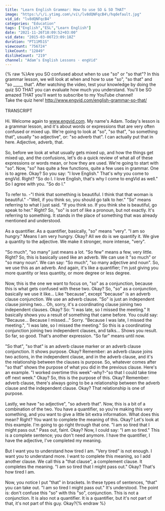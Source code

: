 ```yaml
---
title: "Learn English Grammar: How to use SO & SO THAT"
image: "https:\/\/i.ytimg.com\/vi\/lv8dQNFqcB4\/hqdefault.jpg"
vid_id: "lv8dQNFqcB4"
categories: "Education"
tags: ["English","ESL","Learn English"]
date: "2021-11-26T18:09:52+03:00"
vid_date: "2015-03-06T23:09:18Z"
duration: "PT11M51S"
viewcount: "756724"
likeCount: "12849"
dislikeCount: "219"
channel: "Adam’s English Lessons · engVid"
---
```

{% raw %}Are you SO confused about when to use &quot;so&quot; or &quot;so that&quot;? In this grammar lesson, we will look at when and how to use &quot;so&quot;, &quot;so that&quot; and &quot;so _____ that&quot;. After watching the video, test your knowledge by doing the quiz SO THAT you can evaluate how much you understand. You'll be SO amazed THAT you'll want to subscribe to my YouTube channel!<br />Take the quiz here! <a rel="nofollow" target="blank" href="http://www.engvid.com/english-grammar-so-that/">http://www.engvid.com/english-grammar-so-that/</a><br /><br />TRANSCRIPT<br /><br />Hi. Welcome again to www.engvid.com. My name's Adam. Today's lesson is a grammar lesson, and it's about words or expressions that are very often confused or mixed up. We're going to look at &quot;so&quot;, &quot;so that&quot;, &quot;so something that&quot;, usually &quot;so adjective&quot;, or: &quot;so adverb that&quot;. I can actually put that in here. Adjective, adverb, that.<br /><br />So, before we look at what usually gets mixed up, and how the things get mixed up, and the confusions, let's do a quick review of what all of these expressions or words mean, or how they are used. We're going to start with &quot;so&quot;. Now, &quot;so&quot; has quite a few functions, quite a few uses in grammar. One is to agree. Okay? So you say: &quot;I love English.&quot; That's why you come to engVid. Right? &quot;So do I. I love English, that's why I come to engVid as well.&quot; So I agree with you. &quot;So do I.&quot;<br /><br />To refer to. -&quot;I think that something is beautiful. I think that that woman is beautiful.&quot; -&quot;Well, if you think so, you should go talk to her.&quot; &quot;So&quot; means referring to what I just said. &quot;If you think so. If you think she is beautiful, go speak to her.&quot; Right? So, &quot;so&quot; is sort of like a pronoun, but not exactly. It's referring to something. It stands in the place of something that was already mentioned and understood.<br /><br />As a quantifier. As a quantifier, basically, &quot;so&quot; means &quot;very&quot;. &quot;I am so hungry.&quot; Means I am very hungry. Okay? All we do is we quantify it. We give a quantity to the adjective. We make it stronger, more intense, &quot;very&quot;.<br /><br />&quot;So much&quot;, &quot;so many&quot; just means a lot. &quot;So few&quot; means a few, very little. Right? So, this is basically used like an adverb. We can use it &quot;so much&quot; or &quot;so many noun&quot;. We can say: &quot;So much&quot;, &quot;so many adjective and noun&quot;. So, we use this as an adverb. And again, it's like a quantifier; I'm just giving you more quantity or less quantity, or more degree or less degree.<br /><br />Now, this is the one we want to focus on, &quot;so&quot; as a conjunction, because this is what gets confused with these two. Okay? So, &quot;so&quot; as a conjunction, basically we use it like... Like &quot;because&quot;, except &quot;because&quot; is an adverb clause conjunction. We use an adverb clause. &quot;So&quot; is just an independent clause joining two... Oh, sorry, it's a coordinating clause joining two independent clauses. Okay? So: &quot;I was late, so I missed the meeting.&quot; It basically shows you a result of something that came before. You could say: &quot;Because... Because I missed...&quot; Sorry. &quot;Because I was late, I missed the meeting.&quot;, &quot;I was late, so I missed the meeting.&quot; So this is a coordinating conjunction joining two independent clauses, and talks... Shows you result. So far, so good. That's another expression. &quot;So far&quot; means until now.<br /><br />&quot;So that&quot;, &quot;so that&quot; is an adverb clause marker or an adverb clause conjunction. It shows purpose. Okay? Remember: an adverb clause joins two actions, in the independent clause, and in the adverb clause, and it's the relationship between the clauses is purpose. So, whatever comes after &quot;so that&quot; shows the purpose of what you did in the previous clause. Here's an example. &quot;I worked overtime this week&quot;-why?-&quot;so that I could take time off next week.&quot; Okay? So, this is the purpose of this. Okay? Remember: adverb clause, there's always going to be a relationship between the adverb clause and the independent clause. Okay? That relationship is one of purpose.<br /><br />Lastly, we have &quot;so adjective&quot;, &quot;so adverb that&quot;. Now, this is a bit of a combination of the two. You have a quantifier, so you're making this very something, and you want to give a little bit extra information. What does this mean? Right? You want to complete the meaning of this. Okay? Let's look at this example. I'm going to go right through that one. &quot;I am so tired that I might pass out.&quot; Pass out, faint. Okay? Now, I could say: &quot;I am so tired.&quot; This is a complete sentence; you don't need anymore. I have the quantifier, I have the adjective, I've completed my meaning.<br /><br />But I want you to understand how tired I am. &quot;Very tired&quot; is not enough. I want you to understand more. I want to complete this meaning, so I add another clause. We call this a &quot;that clause&quot;, a complement clause. It completes the meaning. &quot;I am so tired that I might pass out.&quot; Okay? That's how tired I am.<br /><br />Now, you notice I put &quot;that&quot; in brackets. In these types of sentences, &quot;that&quot; you can take out. &quot;I am so tired I might pass out.&quot; It's understood. The point is: don't confuse this &quot;so&quot; with this &quot;so&quot;, conjunction. This is not a conjunction. It is also not a quantifier. It is a quantifier, but it's not part of that, it's not part of this guy. Okay?{% endraw %}
